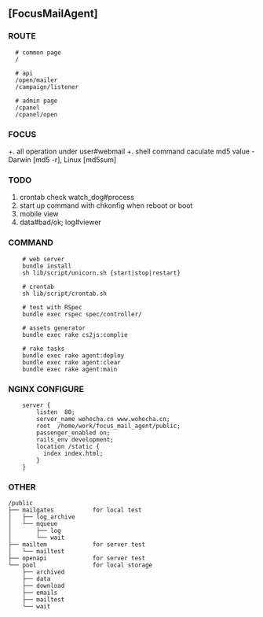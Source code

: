 ## [FocusMailAgent]


### ROUTE

```
  # common page
  /

  # api
  /open/mailer
  /campaign/listener

  # admin page
  /cpanel
  /cpanel/open
```

### FOCUS

  +. all operation under user#webmail 
  +. shell command caculate md5 value - Darwin [md5 -r], Linux [md5sum]

### TODO

  1. crontab check watch_dog#process
  2. start up command with chkonfig when reboot or boot 
  3. mobile view
  4. data#bad/ok; log#viewer


### COMMAND

```
    # web server
    bundle install
    sh lib/script/unicorn.sh {start|stop|restart}

    # crontab
    sh lib/script/crontab.sh

    # test with RSpec
    bundle exec rspec spec/controller/

    # assets generator
    bundle exec rake cs2js:complie

    # rake tasks
    bundle exec rake agent:deploy
    bundle exec rake agent:clear
    bundle exec rake agent:main
```

### NGINX CONFIGURE

```
    server {
        listen  80;
        server_name wohecha.cn www.wohecha.cn;
        root  /home/work/focus_mail_agent/public;
        passenger_enabled on;
        rails_env development;
        location /static {
          index index.html;
        }
    }
```

### OTHER

````
/public
├── mailgates           for local test
│   ├── log_archive
│   └── mqueue
│       ├── log
│       └── wait
├── mailtem             for server test
│   └── mailtest
├── openapi             for server test
└── pool                for local storage
    ├── archived
    ├── data
    ├── download
    ├── emails
    ├── mailtest
    └── wait
````
